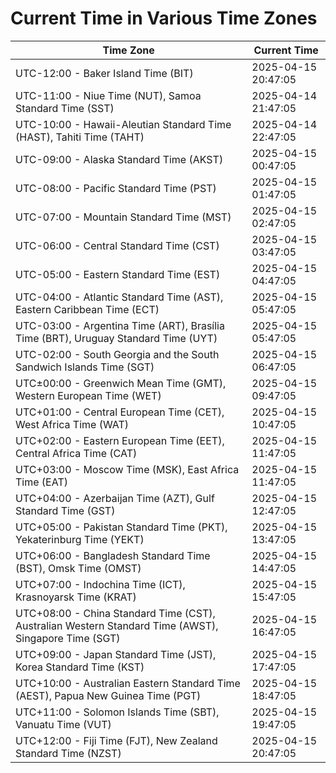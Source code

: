# Current Time in Various Time Zones

| Time Zone | Current Time |
|-----------|--------------|
| UTC-12:00 - Baker Island Time (BIT) | 2025-04-15 20:47:05 |
| UTC-11:00 - Niue Time (NUT), Samoa Standard Time (SST) | 2025-04-14 21:47:05 |
| UTC-10:00 - Hawaii-Aleutian Standard Time (HAST), Tahiti Time (TAHT) | 2025-04-14 22:47:05 |
| UTC-09:00 - Alaska Standard Time (AKST) | 2025-04-15 00:47:05 |
| UTC-08:00 - Pacific Standard Time (PST) | 2025-04-15 01:47:05 |
| UTC-07:00 - Mountain Standard Time (MST) | 2025-04-15 02:47:05 |
| UTC-06:00 - Central Standard Time (CST) | 2025-04-15 03:47:05 |
| UTC-05:00 - Eastern Standard Time (EST) | 2025-04-15 04:47:05 |
| UTC-04:00 - Atlantic Standard Time (AST), Eastern Caribbean Time (ECT) | 2025-04-15 05:47:05 |
| UTC-03:00 - Argentina Time (ART), Brasília Time (BRT), Uruguay Standard Time (UYT) | 2025-04-15 05:47:05 |
| UTC-02:00 - South Georgia and the South Sandwich Islands Time (SGT) | 2025-04-15 06:47:05 |
| UTC±00:00 - Greenwich Mean Time (GMT), Western European Time (WET) | 2025-04-15 09:47:05 |
| UTC+01:00 - Central European Time (CET), West Africa Time (WAT) | 2025-04-15 10:47:05 |
| UTC+02:00 - Eastern European Time (EET), Central Africa Time (CAT) | 2025-04-15 11:47:05 |
| UTC+03:00 - Moscow Time (MSK), East Africa Time (EAT) | 2025-04-15 11:47:05 |
| UTC+04:00 - Azerbaijan Time (AZT), Gulf Standard Time (GST) | 2025-04-15 12:47:05 |
| UTC+05:00 - Pakistan Standard Time (PKT), Yekaterinburg Time (YEKT) | 2025-04-15 13:47:05 |
| UTC+06:00 - Bangladesh Standard Time (BST), Omsk Time (OMST) | 2025-04-15 14:47:05 |
| UTC+07:00 - Indochina Time (ICT), Krasnoyarsk Time (KRAT) | 2025-04-15 15:47:05 |
| UTC+08:00 - China Standard Time (CST), Australian Western Standard Time (AWST), Singapore Time (SGT) | 2025-04-15 16:47:05 |
| UTC+09:00 - Japan Standard Time (JST), Korea Standard Time (KST) | 2025-04-15 17:47:05 |
| UTC+10:00 - Australian Eastern Standard Time (AEST), Papua New Guinea Time (PGT) | 2025-04-15 18:47:05 |
| UTC+11:00 - Solomon Islands Time (SBT), Vanuatu Time (VUT) | 2025-04-15 19:47:05 |
| UTC+12:00 - Fiji Time (FJT), New Zealand Standard Time (NZST) | 2025-04-15 20:47:05 |
